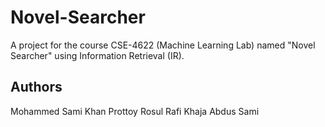 # Novel-Searcher
A project for the course CSE-4622 (Machine Learning Lab) named "Novel Searcher" using Information Retrieval (IR).

## Authors
Mohammed Sami Khan
Prottoy Rosul Rafi
Khaja Abdus Sami
